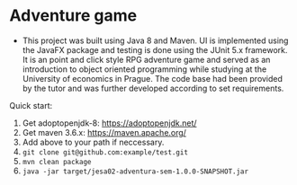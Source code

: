 # Adventure game
- This project was built using Java 8 and Maven. UI is implemented using the JavaFX package and testing is done using the JUnit 5.x framework. It is an point and click style RPG adventure game and served as an introduction to object oriented programming while studying at the University of economics in Prague. The code base had been provided by the tutor and was further developed according to set requirements.

Quick start:

1. Get adoptopenjdk-8: https://adoptopenjdk.net/
2. Get maven 3.6.x: https://maven.apache.org/
3. Add above to your path if neccessary.
4. `git clone git@github.com:example/test.git`
5. `mvn clean package`
6. `java -jar target/jesa02-adventura-sem-1.0.0-SNAPSHOT.jar`
